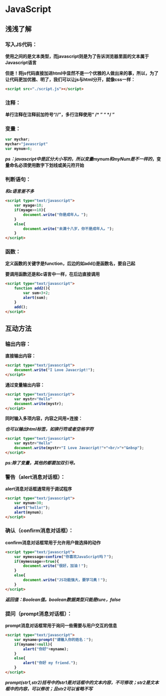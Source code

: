 # JavaScript

## 浅浅了解

### 写入JS代码：

**使用<script>标签在html网页中插入js代码**

```html
<script type="text/javascript">
......
</script>
```

*ps：其中text表示<script></script>之间的是文本类型，而javascript则是为了告诉浏览器里面的文本属于Javascript语言*

**但是！将js代码直接加进html中显然不是一个优雅的人做出来的事，所以，为了让代码更加优雅、明了，我们可以让js与html分开，就像css一样：**

```html
<script src="./script.js"></script>
```

### 注释：

单行注释在注释前加符号“//”，多行注释使用“ /* ”   “ */ ”

### 变量：

```javascript
var mychar;
mychar="javascript"
var mynum=6;
```

*ps：javascript中是区分大小写的，所以变量mynum和myNum是不一样的*，变量命名必须使用数字下划线或美元符开始

### 判断语句：

*和c语言差不多*

```html
<script type="text/javascript">
    var myage=18;
    if(myage>=18){
        document.write("你是成年人。");
    }
    else{
        document.write("未满十八岁，你不是成年人。");
    }
</script>
```

### 函数：

定义函数的关键字是function，后边的如add()是函数名，要自己起

要调用函数还是和c语言中一样，在后边直接调用

```html
<script type="text/javascript">
    function add2(){
        var sum=3+2;
        alert(sum);
    }
    add();
</script>
```

## 互动方法

### 输出内容：

**直接输出内容：**

```html
<script type="text/javascript">
	document.write("I Love Javacript!");
</script>
```

**通过变量输出内容：**

```html
<script type="text/javascript">
    var mystr="Hello"
	document.write(mystr);
</script>
```

**同时输入多项内容，内容之间用+连接：**

*也可以输出html标签，如换行符或者空格字符*

```html
<script type="text/javascript">
    var mystr="Hello"
	document.write(mystr+"I Love Javacript!"+"<br/>"+"&nbsp");
</script>
```

***ps:除了变量，其他的都要加双引号。***

### 警告（alert消息对话框）：

**alert消息对话框通常用于调试程序**

```html
<script type="text/javascript">
	var mynum=30;
    alert("hello!");
    alert(mynum);
</script>
```

### 确认（confirm消息对话框）：

**confirm消息对话框常用于允许用户做选择的动作**

```html
<script type="text/javascript">
	var mymessage=confirm("你喜欢JavaScript吗？");
    if(mymessage==true){
        document.write("很好，加油！");
    }
    else{
        document.write("JS功能强大，要学习奥！");
    }
</script>
```

***返回值：Boolean值。boolean数据类型只能是ture，false***

### 提问（prompt消息对话框）：

**prompt消息对话框常用于询问一些需要与用户交互的信息**

```html
<script type="text/javascript">
	var myname=prompt("请输入你的姓名：");
    if(myname!=null){
        alert("你好"+myname);
    }
    else{
        alert("你好 my friend.");
    }
</script>
```

***prompt(str1,str2)括号中的str1是对话框中的文本内容，不可修改；str2是文本框中的内容，可以修改；且str2可以省略不写***

